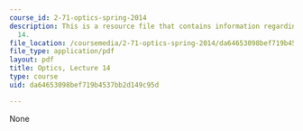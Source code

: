 ```yaml
---
course_id: 2-71-optics-spring-2014
description: This is a resource file that contains information regarding optics lecture
  14.
file_location: /coursemedia/2-71-optics-spring-2014/da64653098bef719b4537bb2d149c95d_MIT2_71S14_lec14_notes.pdf
file_type: application/pdf
layout: pdf
title: Optics, Lecture 14
type: course
uid: da64653098bef719b4537bb2d149c95d

---
```

None